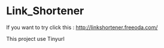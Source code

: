 # Link_Shortener

If you want to try click this : http://linkshortener.freeoda.com/


This project use Tinyurl
